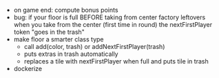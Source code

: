 - on game end: compute bonus points
- bug: if your floor is full BEFORE taking from center factory leftovers
  when you take from the center (first time in round)
  the nextFirstPlayer token "goes in the trash"
- make floor a smarter class type
    - call add(color, trash) or addNextFirstPlayer(trash)
    - puts extras in trash automatically
    - replaces a tile with nextFirstPlayer when full and puts tile in trash
- dockerize

